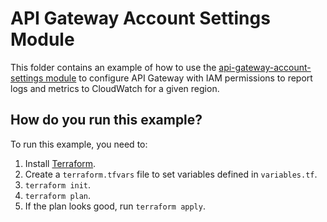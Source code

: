 # API Gateway Account Settings Module

This folder contains an example of how to use the [api-gateway-account-settings
module](../../modules/api-gateway-account-settings) to configure API Gateway with IAM permissions to report logs and
metrics to CloudWatch for a given region.


## How do you run this example?

To run this example, you need to:

1. Install [Terraform](https://www.terraform.io/).
1. Create a `terraform.tfvars` file to set variables defined in `variables.tf`.
1. `terraform init`.
1. `terraform plan`.
1. If the plan looks good, run `terraform apply`.
